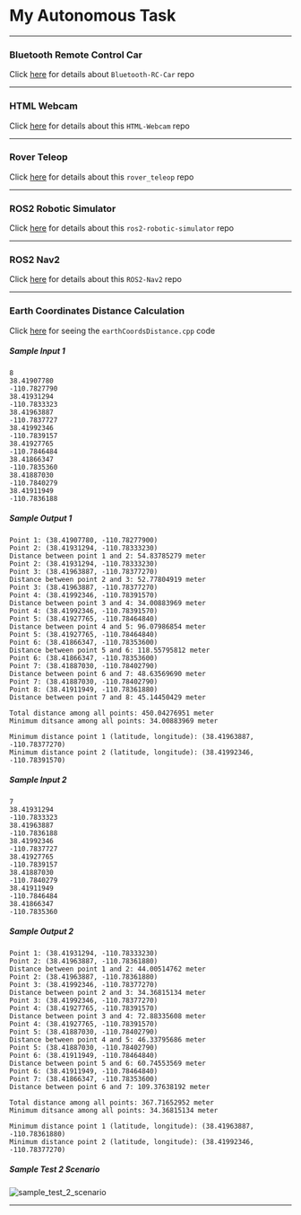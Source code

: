 # My Autonomous Task

---

### Bluetooth Remote Control Car
Click [here](https://github.com/mahfuzhasanreza/Bluetooth-RC-Car) for details about `Bluetooth-RC-Car` repo

---

### HTML Webcam
Click [here](https://github.com/mahfuzhasanreza/HTML-Webcam) for details about this `HTML-Webcam` repo

---

### Rover Teleop
Click [here](https://github.com/mahfuzhasanreza/rover_teleop) for details about this `rover_teleop` repo

---

### ROS2 Robotic Simulator
Click [here](https://github.com/mahfuzhasanreza/ros2-robotic-simulator) for details about this `ros2-robotic-simulator` repo

---

### ROS2 Nav2
Click [here](https://github.com/mahfuzhasanreza/ROS2-Nav2) for details about this `ROS2-Nav2` repo

---

### Earth Coordinates Distance Calculation
Click [here](https://github.com/mahfuzhasanreza/UMRT-Autonomous-Tasks/blob/main/earthCoordsDistance.cpp) for seeing the `earthCoordsDistance.cpp` code

##### Sample Input 1
```
8
38.41907780
-110.7827790
38.41931294
-110.7833323
38.41963887
-110.7837727
38.41992346
-110.7839157
38.41927765
-110.7846484
38.41866347
-110.7835360
38.41887030
-110.7840279
38.41911949
-110.7836188
```

##### Sample Output 1
```
Point 1: (38.41907780, -110.78277900)
Point 2: (38.41931294, -110.78333230)
Distance between point 1 and 2: 54.83785279 meter
Point 2: (38.41931294, -110.78333230)
Point 3: (38.41963887, -110.78377270)
Distance between point 2 and 3: 52.77804919 meter
Point 3: (38.41963887, -110.78377270)
Point 4: (38.41992346, -110.78391570)
Distance between point 3 and 4: 34.00883969 meter
Point 4: (38.41992346, -110.78391570)
Point 5: (38.41927765, -110.78464840)
Distance between point 4 and 5: 96.07986854 meter
Point 5: (38.41927765, -110.78464840)
Point 6: (38.41866347, -110.78353600)
Distance between point 5 and 6: 118.55795812 meter
Point 6: (38.41866347, -110.78353600)
Point 7: (38.41887030, -110.78402790)
Distance between point 6 and 7: 48.63569690 meter
Point 7: (38.41887030, -110.78402790)
Point 8: (38.41911949, -110.78361880)
Distance between point 7 and 8: 45.14450429 meter

Total distance among all points: 450.04276951 meter
Minimum ditsance among all points: 34.00883969 meter

Minimum distance point 1 (latitude, longitude): (38.41963887, -110.78377270)
Minimum distance point 2 (latitude, longitude): (38.41992346, -110.78391570)
```

##### Sample Input 2
```
7
38.41931294
-110.7833323
38.41963887
-110.7836188
38.41992346
-110.7837727
38.41927765
-110.7839157
38.41887030
-110.7840279
38.41911949
-110.7846484
38.41866347
-110.7835360
```

##### Sample Output 2
```
Point 1: (38.41931294, -110.78333230)
Point 2: (38.41963887, -110.78361880)
Distance between point 1 and 2: 44.00514762 meter
Point 2: (38.41963887, -110.78361880)
Point 3: (38.41992346, -110.78377270)
Distance between point 2 and 3: 34.36815134 meter
Point 3: (38.41992346, -110.78377270)
Point 4: (38.41927765, -110.78391570)
Distance between point 3 and 4: 72.88335608 meter
Point 4: (38.41927765, -110.78391570)
Point 5: (38.41887030, -110.78402790)
Distance between point 4 and 5: 46.33795686 meter
Point 5: (38.41887030, -110.78402790)
Point 6: (38.41911949, -110.78464840)
Distance between point 5 and 6: 60.74553569 meter
Point 6: (38.41911949, -110.78464840)
Point 7: (38.41866347, -110.78353600)
Distance between point 6 and 7: 109.37638192 meter

Total distance among all points: 367.71652952 meter
Minimum ditsance among all points: 34.36815134 meter

Minimum distance point 1 (latitude, longitude): (38.41963887, -110.78361880)
Minimum distance point 2 (latitude, longitude): (38.41992346, -110.78377270)
```

##### Sample Test 2 Scenario

![sample_test_2_scenario](https://github.com/mahfuzhasanreza/UMRT-Autonomous-Tasks/assets/115473925/8ea91b89-0fbe-42b3-a17b-0eaf3f2e5fe4)

---
